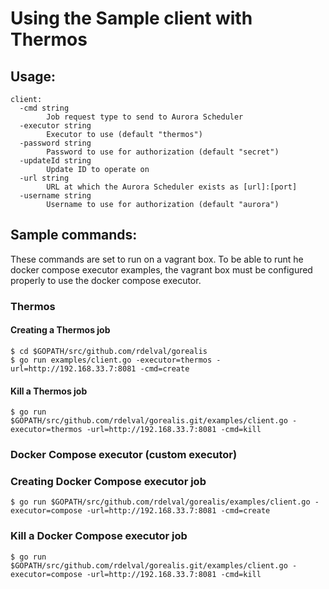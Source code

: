 # Using the Sample client with Thermos

## Usage: 
```
client:
  -cmd string
        Job request type to send to Aurora Scheduler
  -executor string
        Executor to use (default "thermos")
  -password string
        Password to use for authorization (default "secret")
  -updateId string
        Update ID to operate on
  -url string
        URL at which the Aurora Scheduler exists as [url]:[port]
  -username string
        Username to use for authorization (default "aurora")
```

## Sample commands:
These commands are set to run on a vagrant box. To be able to runt he docker compose
executor examples, the vagrant box must be configured properly to use the docker compose executor.

### Thermos
#### Creating a Thermos job
```
$ cd $GOPATH/src/github.com/rdelval/gorealis
$ go run examples/client.go -executor=thermos -url=http://192.168.33.7:8081 -cmd=create
```
#### Kill a Thermos job
```
$ go run $GOPATH/src/github.com/rdelval/gorealis.git/examples/client.go -executor=thermos -url=http://192.168.33.7:8081 -cmd=kill
```

### Docker Compose executor (custom executor)
### Creating Docker Compose executor job
```
$ go run $GOPATH/src/github.com/rdelval/gorealis/examples/client.go -executor=compose -url=http://192.168.33.7:8081 -cmd=create
```
### Kill a Docker Compose executor job
```
$ go run $GOPATH/src/github.com/rdelval/gorealis.git/examples/client.go -executor=compose -url=http://192.168.33.7:8081 -cmd=kill
```
